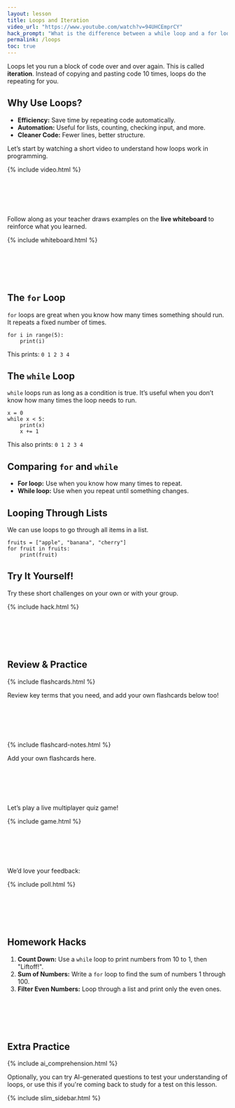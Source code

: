 ```yaml
---
layout: lesson
title: Loops and Iteration
video_url: "https://www.youtube.com/watch?v=94UHCEmprCY"
hack_prompt: "What is the difference between a while loop and a for loop?"
permalink: /loops
toc: true
---
```


<div id="lesson-content">
  <p>Loops let you run a block of code over and over again. This is called <strong>iteration</strong>. Instead of copying and pasting code 10 times, loops do the repeating for you.</p>

  <h2>Why Use Loops?</h2>
  <ul>
    <li><strong>Efficiency:</strong> Save time by repeating code automatically.</li>
    <li><strong>Automation:</strong> Useful for lists, counting, checking input, and more.</li>
    <li><strong>Cleaner Code:</strong> Fewer lines, better structure.</li>
  </ul>

  <p>Let’s start by watching a short video to understand how loops work in programming.</p>
  {% include video.html %}

  <br><br><br><br>

  <p>Follow along as your teacher draws examples on the <strong>live whiteboard</strong> to reinforce what you learned.</p>
  {% include whiteboard.html %}

  <br><br><br><br>

  <h2>The <code>for</code> Loop</h2>
  <p><code>for</code> loops are great when you know how many times something should run. It repeats a fixed number of times.</p>
  <pre><code>for i in range(5):
    print(i)</code></pre>
  <p>This prints: <code>0 1 2 3 4</code></p>

  <h2>The <code>while</code> Loop</h2>
  <p><code>while</code> loops run as long as a condition is true. It’s useful when you don’t know how many times the loop needs to run.</p>
  <pre><code>x = 0
while x < 5:
    print(x)
    x += 1</code></pre>
  <p>This also prints: <code>0 1 2 3 4</code></p>

  <h2>Comparing <code>for</code> and <code>while</code></h2>
  <ul>
    <li><strong>For loop:</strong> Use when you know how many times to repeat.</li>
    <li><strong>While loop:</strong> Use when you repeat until something changes.</li>
  </ul>

  <h2>Looping Through Lists</h2>
  <p>We can use loops to go through all items in a list.</p>
  <pre><code>fruits = ["apple", "banana", "cherry"]
for fruit in fruits:
    print(fruit)</code></pre>

  <h2>Try It Yourself!</h2>
  <p>Try these short challenges on your own or with your group.</p>
  {% include hack.html %}

  <br><br><br><br>

  <h2>Review & Practice</h2>
  {% include flashcards.html %}
  <p>Review key terms that you need, and add your own flashcards below too!</p>

  <br><br><br><br>

  {% include flashcard-notes.html %}
  <p>Add your own flashcards here.</p>

  <br><br><br><br>

  <p>Let’s play a live multiplayer quiz game!</p>
  {% include game.html %}

  <br><br><br><br>

  <p>We’d love your feedback:</p>
  {% include poll.html %}

  <br><br><br><br>

  <h2>Homework Hacks</h2>
  <ol>
    <li><strong>Count Down:</strong> Use a <code>while</code> loop to print numbers from 10 to 1, then "Liftoff!".</li>
    <li><strong>Sum of Numbers:</strong> Write a <code>for</code> loop to find the sum of numbers 1 through 100.</li>
    <li><strong>Filter Even Numbers:</strong> Loop through a list and print only the even ones.</li>
  </ol>

  <br><br><br><br>

  <h2>Extra Practice</h2>
  {% include ai_comprehension.html %}
  <p>Optionally, you can try AI-generated questions to test your understanding of loops, or use this if you're coming back to study for a test on this lesson.</p>

</div>

{% include slim_sidebar.html %}
